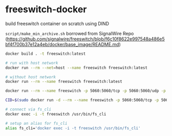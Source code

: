# freeswitch-docker

build freeswitch container on scratch using DIND

`script/make_min_archive.sh` borrowed from SignalWire Repo (https://github.com/signalwire/freeswitch/blob/f6c10f8622e997548a486e5bf4f700b37e12a4eb/docker/base_image/README.md)

```bash
docker build . -t freeswitch:latest

# run with host network
docker run --rm --net=host --name freeswitch freeswitch:latest

# without host network
docker run --rm --name freeswitch freeswitch:latest

docker run --rm --name freeswitch -p 5060:5060/tcp -p 5060:5060/udp -p 5080:5080/tcp -p 5080:5080/udp -p 8021:8021/tcp -p 7443:7443/tcp freeswitch:latest

CID=$(sudo docker run -d --rm --name freeswitch -p 5060:5060/tcp -p 5060:5060/udp -p 5080:5080/tcp -p 5080:5080/udp -p 8021:8021/tcp -p 7443:7443/tcp freeswitch:latest)

# connect via fs_cli
docker exec -i -t freeswitch /usr/bin/fs_cli

# setup an alias for fs_cli
alias fs_cli='docker exec -i -t freeswitch /usr/bin/fs_cli'
```
